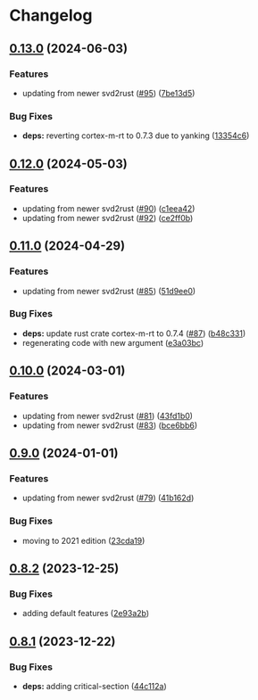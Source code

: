 # Changelog

## [0.13.0](https://github.com/xmc-rs/xmc4200/compare/v0.12.0...v0.13.0) (2024-06-03)


### Features

* updating from newer svd2rust ([#95](https://github.com/xmc-rs/xmc4200/issues/95)) ([7be13d5](https://github.com/xmc-rs/xmc4200/commit/7be13d593d492c01d57157fecaf938cfec624c22))


### Bug Fixes

* **deps:** reverting cortex-m-rt to 0.7.3 due to yanking ([13354c6](https://github.com/xmc-rs/xmc4200/commit/13354c60faa16f132b74d7b22c4d39affa66ae87))

## [0.12.0](https://github.com/xmc-rs/xmc4200/compare/v0.11.0...v0.12.0) (2024-05-03)


### Features

* updating from newer svd2rust ([#90](https://github.com/xmc-rs/xmc4200/issues/90)) ([c1eea42](https://github.com/xmc-rs/xmc4200/commit/c1eea425b6967c97314ee37fe97e35a5dd14080c))
* updating from newer svd2rust ([#92](https://github.com/xmc-rs/xmc4200/issues/92)) ([ce2ff0b](https://github.com/xmc-rs/xmc4200/commit/ce2ff0b744ccc869e255bd4447a2d66228012a7f))

## [0.11.0](https://github.com/xmc-rs/xmc4200/compare/v0.10.0...v0.11.0) (2024-04-29)


### Features

* updating from newer svd2rust ([#85](https://github.com/xmc-rs/xmc4200/issues/85)) ([51d9ee0](https://github.com/xmc-rs/xmc4200/commit/51d9ee054794c81fdd4e013f3a7af388f5267b8d))


### Bug Fixes

* **deps:** update rust crate cortex-m-rt to 0.7.4 ([#87](https://github.com/xmc-rs/xmc4200/issues/87)) ([b48c331](https://github.com/xmc-rs/xmc4200/commit/b48c33169a31f4d16e071257c51573bc0da9091e))
* regenerating code with new argument ([e3a03bc](https://github.com/xmc-rs/xmc4200/commit/e3a03bc3540b0bad3681f7aa0f5df3c5d1eed16c))

## [0.10.0](https://github.com/xmc-rs/xmc4200/compare/v0.9.0...v0.10.0) (2024-03-01)


### Features

* updating from newer svd2rust ([#81](https://github.com/xmc-rs/xmc4200/issues/81)) ([43fd1b0](https://github.com/xmc-rs/xmc4200/commit/43fd1b052d28d192bee3c4a24e7ea58f8237ed2d))
* updating from newer svd2rust ([#83](https://github.com/xmc-rs/xmc4200/issues/83)) ([bce6bb6](https://github.com/xmc-rs/xmc4200/commit/bce6bb6671f3853c76fccce0aa655d7992813e82))

## [0.9.0](https://github.com/xmc-rs/xmc4200/compare/v0.8.2...v0.9.0) (2024-01-01)


### Features

* updating from newer svd2rust ([#79](https://github.com/xmc-rs/xmc4200/issues/79)) ([41b162d](https://github.com/xmc-rs/xmc4200/commit/41b162d4b5d0be14407b75414b00349c7c36beac))


### Bug Fixes

* moving to 2021 edition ([23cda19](https://github.com/xmc-rs/xmc4200/commit/23cda19ed3666135799e8d16de5bc238f6118094))

## [0.8.2](https://github.com/xmc-rs/xmc4200/compare/v0.8.1...v0.8.2) (2023-12-25)


### Bug Fixes

* adding default features ([2e93a2b](https://github.com/xmc-rs/xmc4200/commit/2e93a2b50b5f0f94e120757189257e1bbaaeb875))

## [0.8.1](https://github.com/xmc-rs/xmc4200/compare/v0.8.0...v0.8.1) (2023-12-22)


### Bug Fixes

* **deps:** adding critical-section ([44c112a](https://github.com/xmc-rs/xmc4200/commit/44c112a4d514e7d47be97fb668d786e313d5d8aa))
